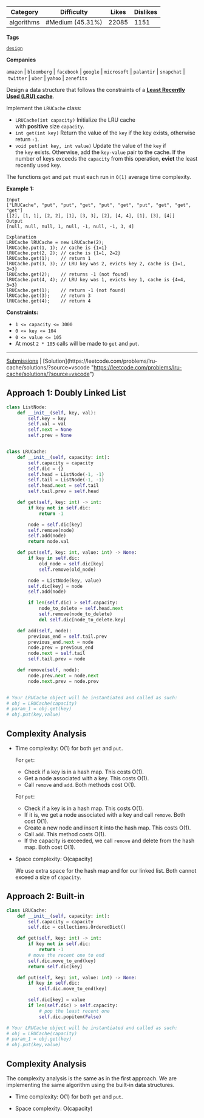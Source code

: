 
| Category   | Difficulty       | Likes | Dislikes |
| ---------- | ---------------- | ----- | -------- |
| algorithms | #Medium (45.31%) | 22085 | 1151     |

**Tags**

[`design`](https://leetcode.com/tag/design?source=vscode "https://leetcode.com/tag/design?source=vscode")

**Companies**

`amazon` | `bloomberg` | `facebook` | `google` | `microsoft` | `palantir` | `snapchat` | `twitter` | `uber` | `yahoo` | `zenefits`

Design a data structure that follows the constraints of a **[Least Recently Used (LRU) cache](https://en.wikipedia.org/wiki/Cache_replacement_policies#LRU "https://en.wikipedia.org/wiki/Cache_replacement_policies#LRU")**.

Implement the `LRUCache` class:

- `LRUCache(int capacity)` Initialize the LRU cache with **positive** size `capacity`.
- `int get(int key)` Return the value of the `key` if the key exists, otherwise return `-1`.
- `void put(int key, int value)` Update the value of the `key` if the `key` exists. Otherwise, add the `key-value` pair to the cache. If the number of keys exceeds the `capacity` from this operation, **evict** the least recently used key.

The functions `get` and `put` must each run in `O(1)` average time complexity.

**Example 1:**

```
Input
["LRUCache", "put", "put", "get", "put", "get", "put", "get", "get", "get"]
[[2], [1, 1], [2, 2], [1], [3, 3], [2], [4, 4], [1], [3], [4]]
Output
[null, null, null, 1, null, -1, null, -1, 3, 4]

Explanation
LRUCache lRUCache = new LRUCache(2);
lRUCache.put(1, 1); // cache is {1=1}
lRUCache.put(2, 2); // cache is {1=1, 2=2}
lRUCache.get(1);    // return 1
lRUCache.put(3, 3); // LRU key was 2, evicts key 2, cache is {1=1, 3=3}
lRUCache.get(2);    // returns -1 (not found)
lRUCache.put(4, 4); // LRU key was 1, evicts key 1, cache is {4=4, 3=3}
lRUCache.get(1);    // return -1 (not found)
lRUCache.get(3);    // return 3
lRUCache.get(4);    // return 4
```

**Constraints:**

- `1 <= capacity <= 3000`
- `0 <= key <= 104`
- `0 <= value <= 105`
- At most `2 * 105` calls will be made to `get` and `put`.

---

[Submissions](https://leetcode.com/problems/lru-cache/submissions/?source=vscode "https://leetcode.com/problems/lru-cache/submissions/?source=vscode") | [Solution](https://leetcode.com/problems/lru-cache/solutions/?source=vscode "https://leetcode.com/problems/lru-cache/solutions/?source=vscode")


## Approach 1: Doubly Linked List

```python
class ListNode:
    def __init__(self, key, val):
        self.key = key
        self.val = val
        self.next = None
        self.prev = None


class LRUCache:
    def __init__(self, capacity: int):
        self.capacity = capacity
        self.dic = {}
        self.head = ListNode(-1, -1)
        self.tail = ListNode(-1, -1)
        self.head.next = self.tail
        self.tail.prev = self.head

    def get(self, key: int) -> int:
        if key not in self.dic:
            return -1

        node = self.dic[key]
        self.remove(node)
        self.add(node)
        return node.val

    def put(self, key: int, value: int) -> None:
        if key in self.dic:
            old_node = self.dic[key]
            self.remove(old_node)

        node = ListNode(key, value)
        self.dic[key] = node
        self.add(node)

        if len(self.dic) > self.capacity:
            node_to_delete = self.head.next
            self.remove(node_to_delete)
            del self.dic[node_to_delete.key]

    def add(self, node):
        previous_end = self.tail.prev
        previous_end.next = node
        node.prev = previous_end
        node.next = self.tail
        self.tail.prev = node

    def remove(self, node):
        node.prev.next = node.next
        node.next.prev = node.prev


# Your LRUCache object will be instantiated and called as such:
# obj = LRUCache(capacity)
# param_1 = obj.get(key)
# obj.put(key,value)
```

## **Complexity Analysis**

- Time complexity: O(1) for both `get` and `put`.
    
    For `get`:
    
    - Check if a key is in a hash map. This costs O(1).
    - Get a node associated with a key. This costs O(1).
    - Call `remove` and `add`. Both methods cost O(1).
    
    For `put`:
    
    - Check if a key is in a hash map. This costs O(1).
    - If it is, we get a node associated with a key and call `remove`. Both cost O(1).
    - Create a new node and insert it into the hash map. This costs O(1).
    - Call `add`. This method costs O(1).
    - If the capacity is exceeded, we call `remove` and delete from the hash map. Both cost O(1).
- Space complexity: O(capacity)
    
    We use extra space for the hash map and for our linked list. Both cannot exceed a size of `capacity`.


## Approach 2: Built-in

```python
class LRUCache:
    def __init__(self, capacity: int):
        self.capacity = capacity
        self.dic = collections.OrderedDict()

    def get(self, key: int) -> int:
        if key not in self.dic:
            return -1
        # move the recent one to end
        self.dic.move_to_end(key)
        return self.dic[key]

    def put(self, key: int, value: int) -> None:
        if key in self.dic:
            self.dic.move_to_end(key)

        self.dic[key] = value
        if len(self.dic) > self.capacity:
            # pop the least recent one
            self.dic.popitem(False)

# Your LRUCache object will be instantiated and called as such:
# obj = LRUCache(capacity)
# param_1 = obj.get(key)
# obj.put(key,value)

```

## **Complexity Analysis**

The complexity analysis is the same as in the first approach. We are implementing the same algorithm using the built-in data structures.

- Time complexity: O(1) for both `get` and `put`.
    
- Space complexity: O(capacity)